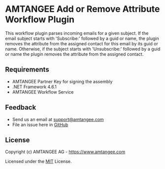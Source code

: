# AMTANGEE Add or Remove Attribute Workflow Plugin

This workflow plugin parses incoming emails for a given subject. 
If the email subject starts with 'Subscribe:' followed by a guid or name, the plugin removes the attribute from the assigned contact for this email by its guid or name. Otherwise, if the subject starts with 'Unsubscribe:' followed by a guid or name the plugin removes the attribute from the assigned contact.

## Requirements

* AMTANGEE Partner Key for signing the assembly
* .NET Framework 4.6.1
* AMTANGEE Workflow Service

## Feedback

* Send us an email at support@amtangee.com
* File an issue here in [GitHub](https://github.com/amtangee/Workflows.AddOrRemoveAttribute/issues)

## License

Copyright (c) AMTANGEE AG - https://www.amtangee.com

Licensed under the [MIT](LICENSE) License.